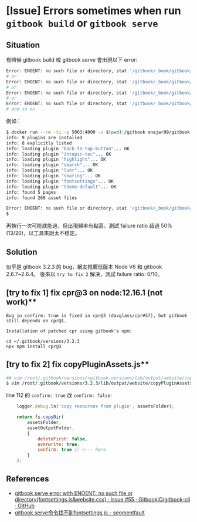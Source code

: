 # [Issue] Errors sometimes when run `gitbook build` or `gitbook serve`

## Situation

有時候 gitbook build 或 gitbook serve 會出現以下 error:
```bash
Error: ENOENT: no such file or directory, stat '/gitbook/_book/gitbook/gitbook-plugin-fontsettings/fontsettings.js'
# or
Error: ENOENT: no such file or directory, stat '/gitbook/_book/gitbook/gitbook-plugin-lunr/lunr.min.js'
# or
Error: ENOENT: no such file or directory, stat '/gitbook/_book/gitbook/gitbook-plugin-highlight/ebook.css'
# or
Error: ENOENT: no such file or directory, stat '/gitbook/_book/gitbook/gitbook-plugin-sharing/buttons.js'
# and so on
```

例如：

```bash
$ docker run --rm -ti -p 5003:4000 -v $(pwd):/gitbook onejar99/gitbook:light "gitbook build"
info: 9 plugins are installed
info: 8 explicitly listed
info: loading plugin "back-to-top-button"... OK
info: loading plugin "intopic-toc"... OK
info: loading plugin "highlight"... OK
info: loading plugin "search"... OK
info: loading plugin "lunr"... OK
info: loading plugin "sharing"... OK
info: loading plugin "fontsettings"... OK
info: loading plugin "theme-default"... OK
info: found 5 pages
info: found 268 asset files

Error: ENOENT: no such file or directory, stat '/gitbook/_book/gitbook/gitbook-plugin-fontsettings/fontsettings.js'
$
```

再執行一次可能就能過，但出現頻率有點高，測試 failure ratio 超過 50% (13/20)，以工具來說太不穩定。


## Solution

似乎是 gitbook 3.2.3 的 bug，網友推薦低版本 Node V6 和 gitbook 2.6.7~2.6.4。
後來以 `try to fix 2` 解決，測試 failure ratio: 0/10。


## [try to fix 1] fix cpr@3 on node:12.16.1 (not work)**
```
Bug in confirm: true is fixed in cpr@3 (davglass/cpr#57), but gitbook still depends on cpr@1.

Installation of patched cpr using gitbook's npm:

cd ~/.gitbook/versions/3.2.3
npx npm install cpr@3
```

## [try to fix 2] fix copyPluginAssets.js**

```bash
## vim /root/.gitbook/versions/<gitbook-version>/lib/output/website/copyPluginAssets.js
$ vim /root/.gitbook/versions/3.2.3/lib/output/website/copyPluginAssets.js
```
line 112 的 `confirm: true` 改 `confirm: false`:
```js
    logger.debug.ln('copy resources from plugin', assetsFolder);

    return fs.copyDir(
        assetsFolder,
        assetOutputFolder,
        {
            deleteFirst: false,
            overwrite: true,
            confirm: true // <--- here
        }
    );
```

## References

- [gitbook serve error with ENOENT: no such file or directory(fontsettings.js&website.css) · Issue #55 · GitbookIO/gitbook-cli · GitHub](https://github.com/GitbookIO/gitbook-cli/issues/55)
- [gitbook serve命令找不到fontsettings.js - segmentfault](https://segmentfault.com/q/1010000009569245)
